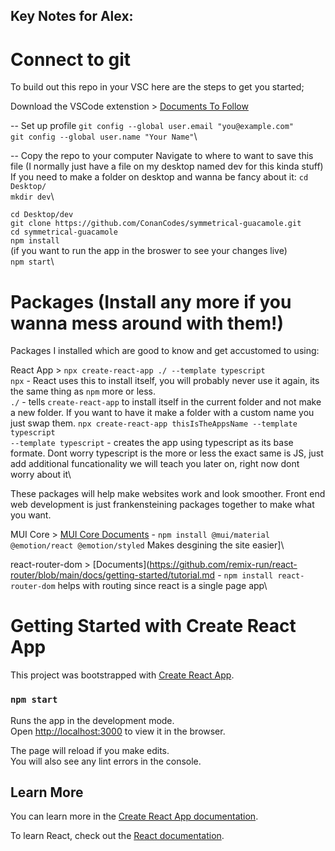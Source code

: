 
## Key Notes for Alex:

# Connect to git
To build out this repo in your VSC here are the steps to get you started;

Download the VSCode extenstion > [Documents To Follow](https://code.visualstudio.com/docs/editor/github)

-- Set up profile
    `git config --global user.email "you@example.com"`\
    `git config --global user.name "Your Name"`\

-- Copy the repo to your computer
        Navigate to where to want to save this file (I normally just have a file on my desktop named dev for this kinda stuff)
        If you need to make a folder on desktop and wanna be fancy about it:
            `cd Desktop/`\
            `mkdir dev`\

`cd Desktop/dev`\
`git clone https://github.com/ConanCodes/symmetrical-guacamole.git`\
`cd symmetrical-guacamole`\
`npm install`\
(if you want to run the app in the broswer to see your changes live)\
`npm start`\



# Packages (Install any more if you wanna mess around with them!)
Packages I installed which are good to know and get accustomed to using:

React App > `npx create-react-app ./ --template typescript`\
    `npx` -  React uses this to install itself, you will probably never use it again, its the same thing as `npm` more or less.\
    `./` - tells `create-react-app` to install itself in the current folder and not make a new folder. If you want to have it make a folder with a custom name you just swap them.  `npx create-react-app thisIsTheAppsName --template typescript`\
    `--template typescript` - creates the app using typescript as its base formate. Dont worry typescript is the more or less the exact same is JS, just add additional funcationality we will teach you later on, right now dont worry about it\

These packages will help make websites work and look smoother. Front end web development is just frankensteining packages together to make what you want.

MUI Core > [MUI Core Documents](https://mui.com/material-ui/getting-started/overview/) - `npm install @mui/material @emotion/react @emotion/styled`
    Makes desgining the site easier]\

react-router-dom > [Documents](https://github.com/remix-run/react-router/blob/main/docs/getting-started/tutorial.md - `npm install react-router-dom`
    helps with routing since react is a single page app\

# Getting Started with Create React App

This project was bootstrapped with [Create React App](https://github.com/facebook/create-react-app).

### `npm start`

Runs the app in the development mode.\
Open [http://localhost:3000](http://localhost:3000) to view it in the browser.

The page will reload if you make edits.\
You will also see any lint errors in the console.

## Learn More

You can learn more in the [Create React App documentation](https://facebook.github.io/create-react-app/docs/getting-started).

To learn React, check out the [React documentation](https://reactjs.org/).
